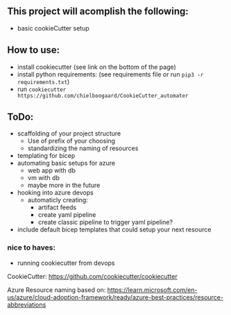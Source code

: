 ## This project will acomplish the following:

* basic cookieCutter setup

## How to use:
* install cookiecutter (see link on the bottom of the page)
* install python requirements: (see requirements file or run `pip3 -r requirements.txt`)
* run `cookiecutter https://github.com/chielboogaard/CookieCutter_automater`


## ToDo:

* scaffolding of your project structure
    * Use of prefix of your choosing
    * standardizing the naming of resources
* templating for bicep
* automating basic setups for azure
    * web app with db
    * vm with db
    * maybe more in the future
* hooking into azure devops
    * automaticly creating:
        * artifact feeds
        * create yaml pipeline
        * create classic pipeline to trigger yaml pipeline?
* include default bicep templates that could setup your next resource

### nice to haves:
* running cookiecutter from devops




CookieCutter: https://github.com/cookiecutter/cookiecutter

Azure Resource naming based on: https://learn.microsoft.com/en-us/azure/cloud-adoption-framework/ready/azure-best-practices/resource-abbreviations